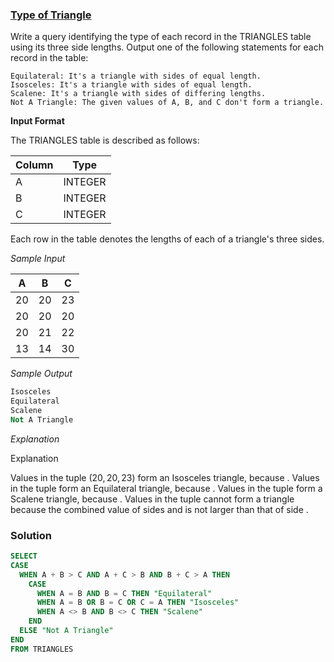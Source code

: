 ### **[Type of Triangle](https://www.hackerrank.com/challenges/what-type-of-triangle/problem)**

Write a query identifying the type of each record in the TRIANGLES table using its three side lengths. Output one of the following statements for each record in the table:

    Equilateral: It's a triangle with sides of equal length.
    Isosceles: It's a triangle with sides of equal length.
    Scalene: It's a triangle with sides of differing lengths.
    Not A Triangle: The given values of A, B, and C don't form a triangle.

**Input Format**

The TRIANGLES table is described as follows:

|  Column | Type |
|---|---|
| A  | INTEGER |
| B | INTEGER  |
| C  | INTEGER |

Each row in the table denotes the lengths of each of a triangle's three sides.

*Sample Input*

| A | B | C|
|---|---|---|
| 20|20|23|
|20|20|20|
|20|21|22|
|13|14|30|

*Sample Output*

```sql
Isosceles
Equilateral
Scalene
Not A Triangle
```
*Explanation*

Explanation

Values in the tuple $(20,20,23)$
form an Isosceles triangle, because .
Values in the tuple form an Equilateral triangle, because . Values in the tuple form a Scalene triangle, because .
Values in the tuple cannot form a triangle because the combined value of sides and is not larger than that of side .
### **Solution**
```sql
SELECT 
CASE 
  WHEN A + B > C AND A + C > B AND B + C > A THEN
    CASE 
      WHEN A = B AND B = C THEN "Equilateral"
      WHEN A = B OR B = C OR C = A THEN "Isosceles"
      WHEN A <> B AND B <> C THEN "Scalene"
    END
  ELSE "Not A Triangle" 
END 
FROM TRIANGLES
```

